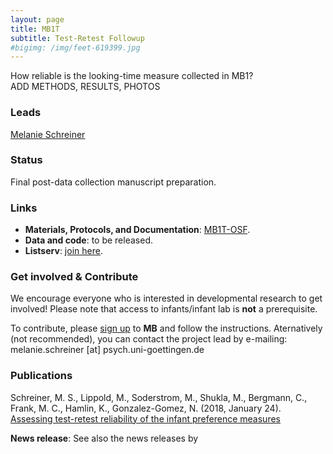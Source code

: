 ```yaml
---
layout: page
title: MB1T
subtitle: Test-Retest Followup
#bigimg: /img/feet-619399.jpg
---
```


<!--
To-do:
- add Contributors (header)
- news release?
- Short description of the study (justification, methods, results WITH images/plots)
  - model: https://manyprimates.github.io/pilot/
-->

<!-- Description (300-word?) intro + method + result -->

How reliable is the looking-time measure collected in MB1?   
ADD METHODS, RESULTS, PHOTOS

### Leads

[Melanie Schreiner](https://www.psych.uni-goettingen.de/en/lang/team/schreiner-melanie)

### Status

Final post-data collection manuscript preparation.

### Links

* **Materials, Protocols, and Documentation**: [MB1T-OSF](https://osf.io/zeqka/).
* **Data and code**: to be released.
* **Listserv**: [join here](https://mailman.stanford.edu/mailman/listinfo/manybabies1).

### Get involved & Contribute

We encourage everyone who is interested in developmental research to get involved! Please note that access to infants/infant lab is **not** a prerequisite.  

To contribute, please [sign up]({{site.baseurl}}/sign_up_log_in/) to **MB** and follow the instructions. Aternatively (not recommended), you can contact the project lead by e-mailing: melanie.schreiner [at] psych.uni-goettingen.de

### Publications

Schreiner, M. S., Lippold, M., Soderstrom, M., Shukla, M., Bergmann, C., Frank, M. C., Hamlin, K., Gonzalez-Gomez, N. (2018, January 24). [Assessing test-retest reliability of the infant preference measures](https://osf.io/v5f8t)

<!-- Update -->
**News release**: See also the news releases by
